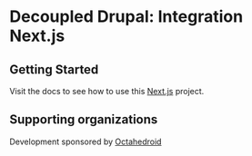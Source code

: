 # Decoupled Drupal: Integration Next.js

## Getting Started

Visit the docs to see how to use this [Next.js](https://drupal-decoupled-docs.pages.dev/docs/examples/next-graphql) project.

## Supporting organizations

Development sponsored by [Octahedroid](https://octahedroid.com/)

